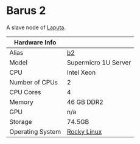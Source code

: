 
# Barus 2

A slave node of [Laputa](/systems/laputa).

**Hardware Info** | |
---|---
Alias | [b2]()
Model | Supermicro 1U Server
CPU | Intel Xeon
Number of CPUs | 2
CPU Cores | 4
Memory | 46 GB DDR2
GPU | n/a
Storage | 74.5GB
Operating System | [Rocky Linux](https://rockylinux.org/)
